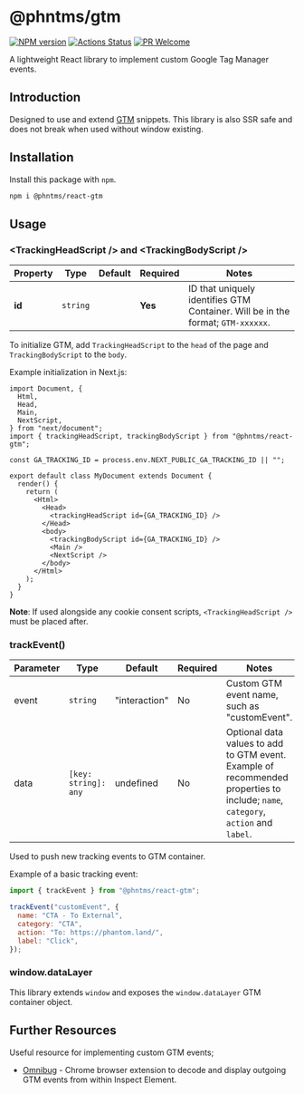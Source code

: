# @phntms/gtm

[![NPM version][npm-image]][npm-url]
[![Actions Status][ci-image]][ci-url]
[![PR Welcome][npm-downloads-image]][npm-downloads-url]

A lightweight React library to implement custom Google Tag Manager events.

## Introduction

Designed to use and extend [GTM](https://developers.google.com/tag-manager/quickstart) snippets. This library is also SSR safe and does not break when used without window existing.

## Installation

Install this package with `npm`.

```bash
npm i @phntms/react-gtm
```

## Usage

### &lt;TrackingHeadScript /> and &lt;TrackingBodyScript />

| Property | Type     | Default | Required | Notes                                                                           |
| -------- | -------- | ------- | -------- | ------------------------------------------------------------------------------- |
| **id**   | `string` |         | **Yes**  | ID that uniquely identifies GTM Container. Will be in the format; `GTM-xxxxxx`. |

To initialize GTM, add `TrackingHeadScript` to the `head` of the page and `TrackingBodyScript` to the `body`.

Example initialization in Next.js:

```JSX
import Document, {
  Html,
  Head,
  Main,
  NextScript,
} from "next/document";
import { trackingHeadScript, trackingBodyScript } from "@phntms/react-gtm";

const GA_TRACKING_ID = process.env.NEXT_PUBLIC_GA_TRACKING_ID || "";

export default class MyDocument extends Document {
  render() {
    return (
      <Html>
        <Head>
          <trackingHeadScript id={GA_TRACKING_ID} />
        </Head>
        <body>
          <trackingBodyScript id={GA_TRACKING_ID} />
          <Main />
          <NextScript />
        </body>
      </Html>
    );
  }
}
```

**Note**: If used alongside any cookie consent scripts, `<TrackingHeadScript />` must be placed after.

### trackEvent()

| Parameter | Type                 | Default       | Required | Notes                                                                                                                             |
| --------- | -------------------- | ------------- | -------- | --------------------------------------------------------------------------------------------------------------------------------- |
| event     | `string`             | "interaction" | No       | Custom GTM event name, such as "customEvent".                                                                                     |
| data      | `[key: string]: any` | undefined     | No       | Optional data values to add to GTM event. Example of recommended properties to include; `name`, `category`, `action` and `label`. |

Used to push new tracking events to GTM container.

Example of a basic tracking event:

```javascript
import { trackEvent } from "@phntms/react-gtm";

trackEvent("customEvent", {
  name: "CTA - To External",
  category: "CTA",
  action: "To: https://phantom.land/",
  label: "Click",
});
```

### window.dataLayer

This library extends `window` and exposes the `window.dataLayer` GTM container object.

## Further Resources

Useful resource for implementing custom GTM events;

- [Omnibug](https://chrome.google.com/webstore/detail/omnibug/bknpehncffejahipecakbfkomebjmokl?hl=en) - Chrome browser extension to decode and display outgoing GTM events from within Inspect Element.

[npm-image]: https://img.shields.io/npm/v/@phntms/gtm.svg?style=flat-square&logo=react
[npm-url]: https://npmjs.org/package/@phntms/gtm
[npm-downloads-image]: https://img.shields.io/npm/dm/@phntms/gtm.svg
[npm-downloads-url]: https://npmcharts.com/compare/@phntms/gtm?minimal=true
[ci-image]: https://github.com/phantomstudios/gtm/workflows/test/badge.svg
[ci-url]: https://github.com/phantomstudios/gtm/actions
